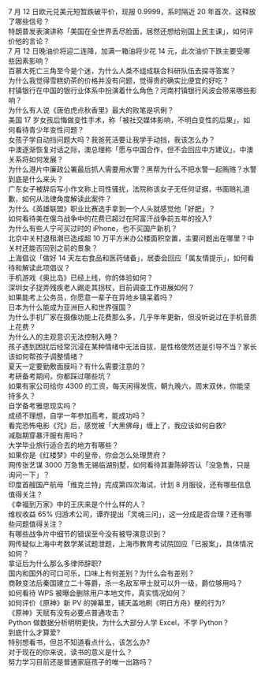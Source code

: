 7 月 12 日欧元兑美元短暂跌破平价，现报 0.9999，系时隔近 20 年首次，这释放了哪些信号？  
特朗普发表演讲称「美国在全世界丢尽脸面，居然还想给别国上民主课」，如何评价他的言论？  
7 月 12 日晚油价将迎二连降，加满一箱油将少花 14 元，此次油价下跌主要受哪些因素影响？  
百慕大死亡三角至今是个迷，为什么人类不组成联合科研队伍去探寻答案？  
为什么我觉得雪糕奶茶的价格并没有问题，觉得贵的确实比便宜的好吃？  
村镇银行在中国的银行业体系中扮演着什么角色？河南村镇银行风波会带来哪些影响？  
为什么有人说《唐伯虎点秋香里》最大的败笔是巩俐？  
美国 17 岁女孩后悔做变性手术，称「被社交媒体影响，不明白变性的后果」，如何看待青少年变性问题？  
女孩子学自动挡问题大吗？我爸死活要让我学手动挡，我该怎么办？  
中澳逐渐恢复对话之际，澳总理称「愿与中国合作，但不会回应中方建议」，中澳关系将如何发展？  
为什么港片中廉政公署最后抓人需要用水警？黑帮为什么不把水警一起贿赂？水警到底是什么来头？  
广东女子被辞后写小作文称上司性骚扰，法院称该女子无任何证据，书面赔礼道歉，如何从法律角度解读此案件？  
为什么《英雄联盟》职业比赛选手拿到一个人头就感觉他「好肥」？  
如何看待美在俄乌战争中的花费已超过在阿富汗战争前五年的投入?  
为什么有些人宁可买过时的 iPhone，也不买国产新机？  
北京中关村退租潮已造成超 10 万平方米办公楼面积空置，主要问题出在哪里？中关村还能否回到之前的景象？  
上海倡议「做好 14 天左右食品和医药储备」，居委会回应「属友情提示」，如何看待和解读此项倡议？  
手机游戏《奥比岛》已经上线，你的体验如何？  
深圳女子捉弄残疾老人踢走其拐杖，目前调查工作进展如何？  
如果能考上公务员，你愿意一辈子在异地乡镇呆着吗？  
日本为什么能成为亚洲巨人和世界强国？  
为什么手机厂家在摄像功能上花费那么多，几乎年年更新，但没听说过在手机音质上花费？  
为什么人的主观意识无法控制入睡？  
孩子遇到困扰后经常沉浸在某种情绪中无法自拔，是性格使然还是引导不当？家长该如何帮孩子调整情绪？  
夏天一定要勤敷面膜吗？有什么需要注意的？  
考研备考期间，你都踩过哪些坑？  
如果有家公司给你 4300 的工资，每天闲得发慌，朝九晚六，周末双休，你能坚持多久？  
自学备考雅思现实吗？  
成绩不理想，自学一年参加高考，能成功吗？  
看完恐怖电影《咒》后，感觉被「大黑佛母」缠上了，我应该如何自救?  
减脂期穿暴汗服有用吗？  
大学毕业旅行适合去的地方有哪些？  
如果你是《红楼梦》中的皇帝，你会怎么处理贾府？  
网传张艺谋 3000 万急售无锡临湖别墅，如何看待其妻陈婷否认「没急售，只是询问一下」？  
印度首艘国产航母「维克兰特」完成第四次海试，计划 8 月服役，还有哪些信息值得关注？  
《幸福到万家》中的王庆来是个什么样的人？  
维权收益 65% 归游术公司，谭乔提出「灵魂三问」，这一分成是否合理？还有哪些问题值得关注？  
有哪些战争片中细节的错误至今没有被导演意识到？  
网传疑似上海中考数学某试题泄题，上海市教育考试院回应「已报案」，具体情况如何？  
拿证后为什么那么多律师辞职?  
国内和国外的可口可乐，口味上有何差别？为什么会有差别？  
商鞅变法后秦国建立二十等爵，杀一名敌军甲士就可以升一级，爵位够用吗？  
如何看待 WPS 被曝会删除用户本地文件，真实情况如何？  
如何评价《原神》新 PV 的弹幕里，铺天盖地刷《明日方舟》梗的行为?  
《原神》天赋有没有必要点普通攻击？  
Python 做数据分析明明更快，为什么大部分人学 Excel，不学 Python？  
到底什么才算爱?  
特别想看书，但总不知道看点什么，该怎么办?  
对于现在的你来说，读书的意义是什么？  
努力学习目前还是普通家庭孩子的唯一出路吗？  
